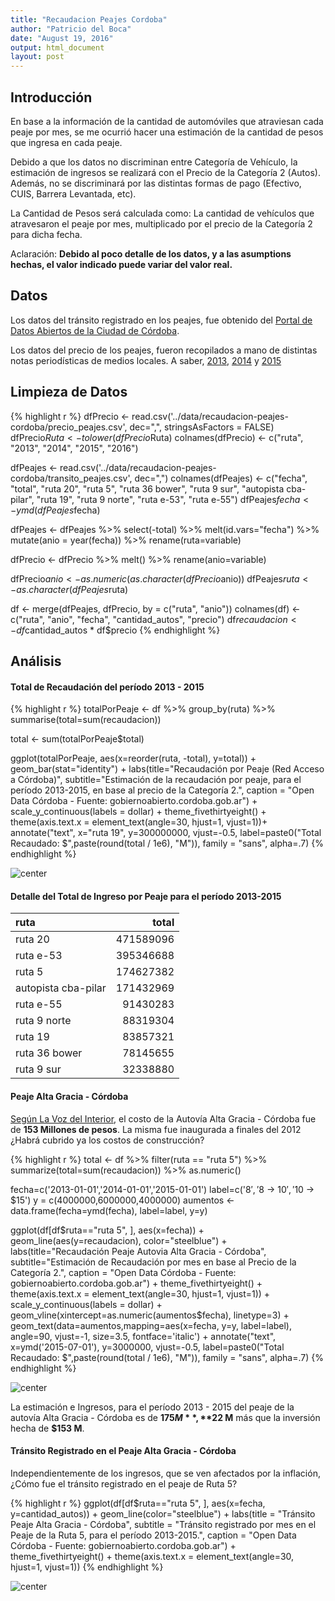 ```yaml
---
title: "Recaudacion Peajes Cordoba"
author: "Patricio del Boca"
date: "August 19, 2016"
output: html_document
layout: post
---
```




## Introducción
En base a la información de la cantidad de automóviles que atraviesan cada peaje por mes,
se me ocurrió hacer una estimación de la cantidad de pesos que ingresa en cada peaje.

Debido a que los datos no discriminan entre Categoría de Vehículo, la estimación de ingresos
se realizará con el Precio de la Categoría 2 (Autos). Además, no se discriminará por las distintas formas de pago (Efectivo, CUIS, Barrera Levantada, etc).

La Cantidad de Pesos será calculada como: 
La cantidad de vehículos que atravesaron el peaje por mes, multiplicado por el precio de la Categoría 2 para dicha fecha.

Aclaración: **Debido al poco detalle de los datos, y a las asumptions hechas, el valor indicado puede variar del valor real.**

## Datos
Los datos del tránsito registrado en los peajes, fue obtenido del [Portal de Datos Abiertos de la Ciudad de Córdoba](https://gobiernoabierto.cordoba.gob.ar/data/datos-abiertos/categoria/turismo/datos-del-turismo-de-la-ciudad-de-cordoba/55).

Los datos del precio de los peajes, fueron recopilados a mano de distintas notas periodísticas de medios locales. A saber, [2013](http://www.lavoz.com.ar/noticias/politica/nuevas-tarifas-peajes-red-acceso-cordoba), [2014](http://www.lavoz.com.ar/ciudadanos/partir-de-este-miercoles-rigen-las-nuevas-tarifas-de-peajes) y [2015](http://transitocordoba.com/2015/01/a-partir-de-hoy-rige-la-nueva-tarifa-en-los-peajes-de-la-rac/)


## Limpieza de Datos

{% highlight r %}
dfPrecio <- read.csv('../data/recaudacion-peajes-cordoba/precio_peajes.csv',
                     dec=",", stringsAsFactors = FALSE)
dfPrecio$Ruta <- tolower(dfPrecio$Ruta)
colnames(dfPrecio) <- c("ruta", "2013", "2014", "2015", "2016")

dfPeajes <- read.csv('../data/recaudacion-peajes-cordoba/transito_peajes.csv',
                     dec=",")
colnames(dfPeajes) <- c("fecha", "total", "ruta 20", "ruta 5", "ruta 36 bower",
                        "ruta 9 sur", "autopista cba-pilar", "ruta 19", "ruta 9 norte",
                        "ruta e-53", "ruta e-55")
dfPeajes$fecha <- ymd(dfPeajes$fecha)


dfPeajes <- dfPeajes %>% 
  select(-total) %>% 
  melt(id.vars="fecha") %>%  
  mutate(anio = year(fecha)) %>% 
  rename(ruta=variable)

dfPrecio <- dfPrecio %>% 
  melt() %>% 
  rename(anio=variable)

dfPrecio$anio <- as.numeric(as.character(dfPrecio$anio))
dfPeajes$ruta <- as.character(dfPeajes$ruta)

df <- merge(dfPeajes, dfPrecio, by = c("ruta", "anio"))
colnames(df) <- c("ruta", "anio", "fecha", "cantidad_autos", "precio")
df$recaudacion <- df$cantidad_autos * df$precio
{% endhighlight %}

## Análisis

#### Total de Recaudación del período 2013 - 2015

{% highlight r %}
totalPorPeaje <- df %>% 
  group_by(ruta) %>% 
  summarise(total=sum(recaudacion))

total <- sum(totalPorPeaje$total)

ggplot(totalPorPeaje, aes(x=reorder(ruta, -total), y=total)) +
  geom_bar(stat="identity") + 
  labs(title="Recaudación por Peaje (Red Acceso a Córdoba)",
       subtitle="Estimación de la recaudación por peaje, para el período 2013-2015, en base al precio de la Categoría 2.",
       caption = "Open Data Córdoba - Fuente: gobiernoabierto.cordoba.gob.ar") +
  scale_y_continuous(labels = dollar) +
  theme_fivethirtyeight() +
  theme(axis.text.x = element_text(angle=30, hjust=1, vjust=1))+
  annotate("text", x="ruta 19", y=300000000, vjust=-0.5,
           label=paste0("Total Recaudado: $",paste(round(total / 1e6), "M")),
           family = "sans",
           alpha=.7) 
{% endhighlight %}

<img src="/figs/2016-08-19-Recaudacion-Peajes-Cordoba/total_por_peaje-1.png" title="center" alt="center" style="display: block; margin: auto;" />

#### Detalle del Total de Ingreso por Peaje para el período 2013-2015

|ruta                |     total|
|:-------------------|---------:|
|ruta 20             | 471589096|
|ruta e-53           | 395346688|
|ruta 5              | 174627382|
|autopista cba-pilar | 171432969|
|ruta e-55           |  91430283|
|ruta 9 norte        |  88319304|
|ruta 19             |  83857321|
|ruta 36 bower       |  78145655|
|ruta 9 sur          |  32338880|


#### Peaje Alta Gracia - Córdoba
[Según La Voz del Interior](http://www.lavoz.com.ar/noticias/politica/con-schiaretti-fue-habilitada-autovia-cordoba-alta-gracia), el costo de la Autovía Alta Gracia - Córdoba fue de
**153 Millones de pesos**. La misma fue inaugurada a finales del 2012 ¿Habrá cubrido ya los
costos de construcción?

{% highlight r %}
total <- df %>% 
  filter(ruta == "ruta 5") %>%  
  summarize(total=sum(recaudacion)) %>% 
  as.numeric()

fecha=c('2013-01-01','2014-01-01','2015-01-01')
label=c('$8', '$8 -> $10', '$10 -> $15')
y = c(4000000,6000000,4000000)
aumentos <- data.frame(fecha=ymd(fecha), label=label, y=y)

ggplot(df[df$ruta=="ruta 5", ], aes(x=fecha)) +
  geom_line(aes(y=recaudacion), color="steelblue") +
  labs(title="Recaudación Peaje Autovia Alta Gracia - Córdoba",
       subtitle="Estimación de Recaudación por mes en base al Precio de la Categoría 2.",
       caption = "Open Data Córdoba - Fuente: gobiernoabierto.cordoba.gob.ar") + theme_fivethirtyeight() +
  theme(axis.text.x = element_text(angle=30, hjust=1, vjust=1)) +
  scale_y_continuous(labels = dollar) +
  geom_vline(xintercept=as.numeric(aumentos$fecha), linetype=3) +
  geom_text(data=aumentos,mapping=aes(x=fecha, y=y, label=label),
            angle=90, vjust=-1, size=3.5, fontface='italic') +
  annotate("text", x=ymd('2015-07-01'), y=3000000, vjust=-0.5,
           label=paste0("Total Recaudado: $",paste(round(total / 1e6), "M")),
           family = "sans",
           alpha=.7) 
{% endhighlight %}

<img src="/figs/2016-08-19-Recaudacion-Peajes-Cordoba/ruta_5-1.png" title="center" alt="center" style="display: block; margin: auto;" />

La estimación e Ingresos, para el período 2013 - 2015 del peaje de la autovía Alta Gracia - Córdoba es de **$175 M**, **$22 M** más que la inversión hecha de **$153 M**.

#### Tránsito Registrado en el Peaje Alta Gracia - Córdoba
Independientemente de los ingresos, que se ven afectados por la inflación, ¿Cómo fue el tránsito registrado en el peaje de Ruta 5?

{% highlight r %}
ggplot(df[df$ruta=="ruta 5", ], aes(x=fecha, y=cantidad_autos)) +
  geom_line(color="steelblue") +
  labs(title = "Tránsito Peaje Alta Gracia - Córdoba",
       subtitle = "Tránsito registrado por mes en el Peaje de la Ruta 5, para el período 2013-2015.",
       caption = "Open Data Córdoba - Fuente: gobiernoabierto.cordoba.gob.ar") +
  theme_fivethirtyeight() +
  theme(axis.text.x = element_text(angle=30, hjust=1, vjust=1))
{% endhighlight %}

<img src="/figs/2016-08-19-Recaudacion-Peajes-Cordoba/transito_peaje_ruta_5-1.png" title="center" alt="center" style="display: block; margin: auto;" />

